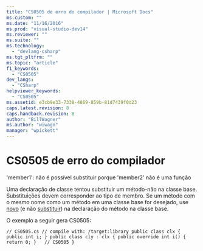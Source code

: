 ```yaml
---
title: "CS0505 de erro do compilador | Microsoft Docs"
ms.custom: ""
ms.date: "11/16/2016"
ms.prod: "visual-studio-dev14"
ms.reviewer: ""
ms.suite: ""
ms.technology: 
  - "devlang-csharp"
ms.tgt_pltfrm: ""
ms.topic: "article"
f1_keywords: 
  - "CS0505"
dev_langs: 
  - "CSharp"
helpviewer_keywords: 
  - "CS0505"
ms.assetid: e3cb9e33-7338-4869-859b-81d7439f0d23
caps.latest.revision: 8
caps.handback.revision: 8
author: "BillWagner"
ms.author: "wiwagn"
manager: "wpickett"
---
```

# CS0505 de erro do compilador
'member1': não é possível substituir porque 'member2' não é uma função  
  
 Uma declaração de classe tentou substituir um método\-não na classe base. Substituições devem corresponder ao tipo de membro. Se um método com o mesmo nome como um método em uma classe base for desejado, use [novo](../../csharp/language-reference/keywords/new.md) \(e não [substituir](../../csharp/language-reference/keywords/override.md)\) na declaração do método na classe base.  
  
 O exemplo a seguir gera CS0505:  
  
```  
// CS0505.cs // compile with: /target:library public class clx { public int i; } public class cly : clx { public override int i() { return 0; }   // CS0505 }  
```